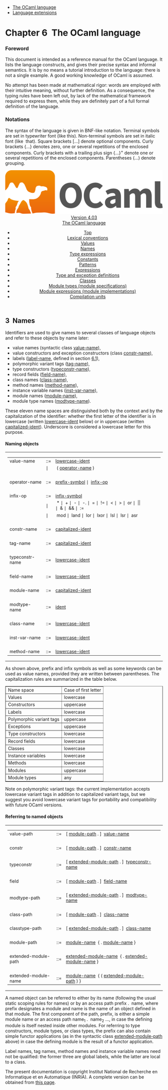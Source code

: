 <!-- ((! set title Manual !)) ((! set documentation !)) ((! set manual !)) ((! set nobreadcrumb !)) -->
<div class="manual content"><ul class="part_menu"><li class="active"><a href="language.html">The OCaml language</a></li><li><a href="extn.html">Language extensions</a></li></ul>




<h1 class="chapter" id="sec59"><span>Chapter 6</span>&nbsp;&nbsp;The OCaml language</h1>
<p> <a id="c:refman"></a>

</p><h3 class="subsection" id="sec60">Foreword</h3>
<p>This document is intended as a reference manual for the OCaml
language. It lists the language constructs, and gives their precise
syntax and informal semantics. It is by no means a tutorial
introduction to the language: there is not a single example. A good
working knowledge of OCaml is assumed.</p><p>No attempt has been made at mathematical rigor: words are employed
with their intuitive meaning, without further definition. As a
consequence, the typing rules have been left out, by lack of the
mathematical framework required to express them, while they are
definitely part of a full formal definition of the language.</p><h3 class="subsection" id="sec61">Notations</h3>
<p>The syntax of the language is given in BNF-like notation. Terminal
symbols are set in typewriter font (<span class="c004"><span class="c006">like</span> <span class="c006">this</span></span>).
Non-terminal symbols are set in italic font (<span class="c013">like</span> &nbsp;<span class="c013">that</span>).
Square brackets […] denote optional components. Curly brackets
{…} denotes zero, one or several repetitions of the enclosed
components. Curly brackets with a trailing plus sign {…}<sup>+</sup>
denote one or several repetitions of the enclosed components.
Parentheses (…) denote grouping.</p><header><nav class="toc brand"><a class="brand" href="https://ocaml.org/"><img src="colour-logo-gray.svg" class="svg" alt="OCaml"></a></nav><nav class="toc"><div class="toc_version"><a href="/docs" id="version-select">Version 4.03</a></div><div class="toc_title"><a href="#">The OCaml language</a></div><ul><li class="top"><a href="#">Top</a></li>
<li><a href="lex.html#start-section">Lexical conventions</a>
</li><li><a href="values.html#start-section">Values</a>
</li><li><a href="names.html#start-section">Names</a>
</li><li><a href="types.html#start-section">Type expressions</a>
</li><li><a href="const.html#start-section">Constants</a>
</li><li><a href="patterns.html#start-section">Patterns</a>
</li><li><a href="expr.html#start-section">Expressions</a>
</li><li><a href="typedecl.html#start-section">Type and exception definitions</a>
</li><li><a href="classes.html#start-section">Classes</a>
</li><li><a href="modtypes.html#start-section">Module types (module specifications)</a>
</li><li><a href="modules.html#start-section">Module expressions (module implementations)</a>
</li><li><a href="compunit.html#start-section">Compilation units</a>
</li></ul></nav></header><a id="start-section"></a><section id="section">




<h2 class="section" id="sec88">3&nbsp;&nbsp;Names</h2>
<p> <a id="s:names"></a>

</p><p>Identifiers are used to give names to several classes of language
objects and refer to these objects by name later:
</p><ul class="itemize"><li class="li-itemize">
value names (syntactic class <a class="syntax" href="#value-name"><span class="c013">value-name</span></a>),
</li><li class="li-itemize">value constructors and exception constructors (class <a class="syntax" href="#constr-name"><span class="c013">constr-name</span></a>),
</li><li class="li-itemize">labels (<a class="syntax" href="lex.html#label-name"><span class="c013">label-name</span></a>, defined in section&nbsp;<a href="lex.html#s%3Alabelname">6.1</a>),
</li><li class="li-itemize">polymorphic variant tags (<a class="syntax" href="#tag-name"><span class="c013">tag-name</span></a>),
</li><li class="li-itemize">type constructors (<a class="syntax" href="#typeconstr-name"><span class="c013">typeconstr-name</span></a>),
</li><li class="li-itemize">record fields (<a class="syntax" href="#field-name"><span class="c013">field-name</span></a>),
</li><li class="li-itemize">class names (<a class="syntax" href="#class-name"><span class="c013">class-name</span></a>),
</li><li class="li-itemize">method names (<a class="syntax" href="#method-name"><span class="c013">method-name</span></a>),
</li><li class="li-itemize">instance variable names (<a class="syntax" href="#inst-var-name"><span class="c013">inst-var-name</span></a>),
</li><li class="li-itemize">module names (<a class="syntax" href="#module-name"><span class="c013">module-name</span></a>),
</li><li class="li-itemize">module type names (<a class="syntax" href="#modtype-name"><span class="c013">modtype-name</span></a>).
</li></ul><p>
These eleven name spaces are distinguished both by the context and by the
capitalization of the identifier: whether the first letter of the
identifier is in lowercase (written <a class="syntax" href="lex.html#lowercase-ident"><span class="c013">lowercase-ident</span></a> below) or in
uppercase (written <a class="syntax" href="lex.html#capitalized-ident"><span class="c013">capitalized-ident</span></a>). Underscore is considered a
lowercase letter for this purpose.</p><p><a id="hevea_manual.kwd0"></a>
<a id="hevea_manual.kwd1"></a></p><h4 class="subsubsection" id="sec89">Naming objects</h4>
<table class="display dcenter"><tbody><tr class="c022"><td class="dcell"><table class="c001 cellpading0"><tbody><tr><td class="c021">
<a class="syntax" id="value-name"><span class="c013">value-name</span></a></td><td class="c018">::=</td><td class="c020">
<a class="syntax" href="lex.html#lowercase-ident"><span class="c013">lowercase-ident</span></a>
&nbsp;</td></tr>
<tr><td class="c021">&nbsp;</td><td class="c018">∣</td><td class="c020">&nbsp;<span class="c007">(</span>&nbsp;<a class="syntax" href="#operator-name"><span class="c013">operator-name</span></a>&nbsp;<span class="c007">)</span>
&nbsp;</td></tr>
<tr><td class="c021">&nbsp;</td></tr>
<tr><td class="c021">
<a class="syntax" id="operator-name"><span class="c013">operator-name</span></a></td><td class="c018">::=</td><td class="c020">
<a class="syntax" href="lex.html#prefix-symbol"><span class="c013">prefix-symbol</span></a>&nbsp;∣&nbsp;&nbsp;<a class="syntax" href="#infix-op"><span class="c013">infix-op</span></a>
&nbsp;</td></tr>
<tr><td class="c021">&nbsp;</td></tr>
<tr><td class="c021">
<a class="syntax" id="infix-op"><span class="c013">infix-op</span></a></td><td class="c018">::=</td><td class="c020">
<a class="syntax" href="lex.html#infix-symbol"><span class="c013">infix-symbol</span></a>
&nbsp;</td></tr>
<tr><td class="c021">&nbsp;</td><td class="c018">∣</td><td class="c020">&nbsp;<span class="c007">*</span>&nbsp;∣&nbsp;&nbsp;<span class="c007">+</span>&nbsp;∣&nbsp;&nbsp;<span class="c007">-</span>&nbsp;∣&nbsp;&nbsp;<span class="c007">-.</span>&nbsp;∣&nbsp;&nbsp;<span class="c007">=</span>&nbsp;∣&nbsp;&nbsp;<span class="c007">!=</span>&nbsp;∣&nbsp;&nbsp;<span class="c007">&lt;</span>&nbsp;∣&nbsp;&nbsp;<span class="c007">&gt;</span>&nbsp;∣&nbsp;&nbsp;<span class="c007">or</span>&nbsp;∣&nbsp;&nbsp;<span class="c007">||</span>
∣&nbsp;&nbsp;<span class="c007">&amp;</span>&nbsp;∣&nbsp;&nbsp;<span class="c007">&amp;&amp;</span>&nbsp;∣&nbsp;&nbsp;<span class="c007">:=</span>
&nbsp;</td></tr>
<tr><td class="c021">&nbsp;</td><td class="c018">∣</td><td class="c020">&nbsp;<span class="c007">mod</span>&nbsp;∣&nbsp;&nbsp;<span class="c007">land</span>&nbsp;∣&nbsp;&nbsp;<span class="c007">lor</span>&nbsp;∣&nbsp;&nbsp;<span class="c007">lxor</span>&nbsp;∣&nbsp;&nbsp;<span class="c007">lsl</span>&nbsp;∣&nbsp;&nbsp;<span class="c007">lsr</span>&nbsp;∣&nbsp;&nbsp;<span class="c007">asr</span>
&nbsp;</td></tr>
<tr><td class="c021">&nbsp;</td></tr>
<tr><td class="c021">
<a class="syntax" id="constr-name"><span class="c013">constr-name</span></a></td><td class="c018">::=</td><td class="c020">
<a class="syntax" href="lex.html#capitalized-ident"><span class="c013">capitalized-ident</span></a>
&nbsp;</td></tr>
<tr><td class="c021">&nbsp;</td></tr>
<tr><td class="c021">
<a class="syntax" id="tag-name"><span class="c013">tag-name</span></a></td><td class="c018">::=</td><td class="c020">
<a class="syntax" href="lex.html#capitalized-ident"><span class="c013">capitalized-ident</span></a>
&nbsp;</td></tr>
<tr><td class="c021">&nbsp;</td></tr>
<tr><td class="c021">
<a class="syntax" id="typeconstr-name"><span class="c013">typeconstr-name</span></a></td><td class="c018">::=</td><td class="c020">
<a class="syntax" href="lex.html#lowercase-ident"><span class="c013">lowercase-ident</span></a>
&nbsp;</td></tr>
<tr><td class="c021">&nbsp;</td></tr>
<tr><td class="c021">
<a class="syntax" id="field-name"><span class="c013">field-name</span></a></td><td class="c018">::=</td><td class="c020">
<a class="syntax" href="lex.html#lowercase-ident"><span class="c013">lowercase-ident</span></a>
&nbsp;</td></tr>
<tr><td class="c021">&nbsp;</td></tr>
<tr><td class="c021">
<a class="syntax" id="module-name"><span class="c013">module-name</span></a></td><td class="c018">::=</td><td class="c020">
<a class="syntax" href="lex.html#capitalized-ident"><span class="c013">capitalized-ident</span></a>
&nbsp;</td></tr>
<tr><td class="c021">&nbsp;</td></tr>
<tr><td class="c021">
<a class="syntax" id="modtype-name"><span class="c013">modtype-name</span></a></td><td class="c018">::=</td><td class="c020">
<a class="syntax" href="lex.html#ident"><span class="c013">ident</span></a>
&nbsp;</td></tr>
<tr><td class="c021">&nbsp;</td></tr>
<tr><td class="c021">
<a class="syntax" id="class-name"><span class="c013">class-name</span></a></td><td class="c018">::=</td><td class="c020">
<a class="syntax" href="lex.html#lowercase-ident"><span class="c013">lowercase-ident</span></a>
&nbsp;</td></tr>
<tr><td class="c021">&nbsp;</td></tr>
<tr><td class="c021">
<a class="syntax" id="inst-var-name"><span class="c013">inst-var-name</span></a></td><td class="c018">::=</td><td class="c020">
<a class="syntax" href="lex.html#lowercase-ident"><span class="c013">lowercase-ident</span></a>
&nbsp;</td></tr>
<tr><td class="c021">&nbsp;</td></tr>
<tr><td class="c021">
<a class="syntax" id="method-name"><span class="c013">method-name</span></a></td><td class="c018">::=</td><td class="c020">
<a class="syntax" href="lex.html#lowercase-ident"><span class="c013">lowercase-ident</span></a>
</td></tr>
</tbody></table></td></tr>
</tbody></table><p>
As shown above, prefix and infix symbols as well as some keywords can
be used as value names, provided they are written between parentheses.
The capitalization rules are summarized in the table below.</p><div class="center"><table class="c000 cellpadding1" border="1"><tbody><tr><td class="c017"><span class="c016">Name space</span></td><td class="c017"><span class="c016">Case of first letter</span> </td></tr>
<tr><td class="c019">
Values</td><td class="c019">lowercase </td></tr>
<tr><td class="c019">Constructors</td><td class="c019">uppercase </td></tr>
<tr><td class="c019">Labels</td><td class="c019">lowercase </td></tr>
<tr><td class="c019">Polymorphic variant tags</td><td class="c019">uppercase </td></tr>
<tr><td class="c019">Exceptions</td><td class="c019">uppercase </td></tr>
<tr><td class="c019">Type constructors</td><td class="c019">lowercase </td></tr>
<tr><td class="c019">Record fields</td><td class="c019">lowercase </td></tr>
<tr><td class="c019">Classes</td><td class="c019">lowercase </td></tr>
<tr><td class="c019">Instance variables</td><td class="c019">lowercase </td></tr>
<tr><td class="c019">Methods</td><td class="c019">lowercase </td></tr>
<tr><td class="c019">Modules</td><td class="c019">uppercase </td></tr>
<tr><td class="c019">Module types</td><td class="c019">any </td></tr>
</tbody></table></div><p><span class="c012">Note on polymorphic variant tags:</span> the current implementation accepts
lowercase variant tags in addition to capitalized variant tags, but we
suggest you avoid lowercase variant tags for portability and
compatibility with future OCaml versions.</p><h4 class="subsubsection" id="sec90">Referring to named objects</h4>
<table class="display dcenter"><tbody><tr class="c022"><td class="dcell"><table class="c001 cellpading0"><tbody><tr><td class="c021">
<a class="syntax" id="value-path"><span class="c013">value-path</span></a></td><td class="c018">::=</td><td class="c020">
[&nbsp;<a class="syntax" href="#module-path"><span class="c013">module-path</span></a>&nbsp;<span class="c007">.</span>&nbsp;]&nbsp;&nbsp;<a class="syntax" href="#value-name"><span class="c013">value-name</span></a>
&nbsp;</td></tr>
<tr><td class="c021">&nbsp;</td></tr>
<tr><td class="c021">
<a class="syntax" id="constr"><span class="c013">constr</span></a></td><td class="c018">::=</td><td class="c020">
[&nbsp;<a class="syntax" href="#module-path"><span class="c013">module-path</span></a>&nbsp;<span class="c007">.</span>&nbsp;]&nbsp;&nbsp;<a class="syntax" href="#constr-name"><span class="c013">constr-name</span></a>
&nbsp;</td></tr>
<tr><td class="c021">&nbsp;</td></tr>
<tr><td class="c021">
<a class="syntax" id="typeconstr"><span class="c013">typeconstr</span></a></td><td class="c018">::=</td><td class="c020">
[&nbsp;<a class="syntax" href="#extended-module-path"><span class="c013">extended-module-path</span></a>&nbsp;<span class="c007">.</span>&nbsp;]&nbsp;&nbsp;<a class="syntax" href="#typeconstr-name"><span class="c013">typeconstr-name</span></a>
&nbsp;</td></tr>
<tr><td class="c021">&nbsp;</td></tr>
<tr><td class="c021">
<a class="syntax" id="field"><span class="c013">field</span></a></td><td class="c018">::=</td><td class="c020">
[&nbsp;<a class="syntax" href="#module-path"><span class="c013">module-path</span></a>&nbsp;<span class="c007">.</span>&nbsp;]&nbsp;&nbsp;<a class="syntax" href="#field-name"><span class="c013">field-name</span></a>
&nbsp;</td></tr>
<tr><td class="c021">&nbsp;</td></tr>
<tr><td class="c021">
<a class="syntax" id="modtype-path"><span class="c013">modtype-path</span></a></td><td class="c018">::=</td><td class="c020">
[&nbsp;<a class="syntax" href="#extended-module-path"><span class="c013">extended-module-path</span></a>&nbsp;<span class="c007">.</span>&nbsp;]&nbsp;&nbsp;<a class="syntax" href="#modtype-name"><span class="c013">modtype-name</span></a>
&nbsp;</td></tr>
<tr><td class="c021">&nbsp;</td></tr>
<tr><td class="c021">
<a class="syntax" id="class-path"><span class="c013">class-path</span></a></td><td class="c018">::=</td><td class="c020">
[&nbsp;<a class="syntax" href="#module-path"><span class="c013">module-path</span></a>&nbsp;<span class="c007">.</span>&nbsp;]&nbsp;&nbsp;<a class="syntax" href="#class-name"><span class="c013">class-name</span></a>
&nbsp;</td></tr>
<tr><td class="c021">&nbsp;</td></tr>
<tr><td class="c021">
<a class="syntax" id="classtype-path"><span class="c013">classtype-path</span></a></td><td class="c018">::=</td><td class="c020">
[&nbsp;<a class="syntax" href="#extended-module-path"><span class="c013">extended-module-path</span></a>&nbsp;<span class="c007">.</span>&nbsp;]&nbsp;&nbsp;<a class="syntax" href="#class-name"><span class="c013">class-name</span></a>
&nbsp;</td></tr>
<tr><td class="c021">&nbsp;</td></tr>
<tr><td class="c021">
<a class="syntax" id="module-path"><span class="c013">module-path</span></a></td><td class="c018">::=</td><td class="c020">
<a class="syntax" href="#module-name"><span class="c013">module-name</span></a>&nbsp;&nbsp;{&nbsp;<span class="c007">.</span>&nbsp;<a class="syntax" href="#module-name"><span class="c013">module-name</span></a>&nbsp;}
&nbsp;</td></tr>
<tr><td class="c021">&nbsp;</td></tr>
<tr><td class="c021">
<a class="syntax" id="extended-module-path"><span class="c013">extended-module-path</span></a></td><td class="c018">::=</td><td class="c020">
<a class="syntax" href="#extended-module-name"><span class="c013">extended-module-name</span></a>&nbsp;&nbsp;{&nbsp;<span class="c007">.</span>&nbsp;<a class="syntax" href="#extended-module-name"><span class="c013">extended-module-name</span></a>&nbsp;}
&nbsp;</td></tr>
<tr><td class="c021">&nbsp;</td></tr>
<tr><td class="c021">
<a class="syntax" id="extended-module-name"><span class="c013">extended-module-name</span></a></td><td class="c018">::=</td><td class="c020">
<a class="syntax" href="#module-name"><span class="c013">module-name</span></a>&nbsp;&nbsp;{&nbsp;<span class="c007">(</span>&nbsp;<a class="syntax" href="#extended-module-path"><span class="c013">extended-module-path</span></a>&nbsp;<span class="c007">)</span>&nbsp;}
</td></tr>
</tbody></table></td></tr>
</tbody></table><p>A named object can be referred to either by its name (following the
usual static scoping rules for names) or by an access path <span class="c013">prefix</span> <span class="c007">.</span> &nbsp;<span class="c013">name</span>,
where <span class="c013">prefix</span> designates a module and <span class="c013">name</span> is the name of an object
defined in that module. The first component of the path, <span class="c013">prefix</span>, is
either a simple module name or an access path <span class="c013">name</span><sub>1</sub> <span class="c007">.</span> &nbsp;<span class="c013">name</span><sub>2</sub> …,
in case the defining module is itself nested inside other modules.
For referring to type constructors, module types, or class types,
the <span class="c013">prefix</span> can
also contain simple functor applications (as in the syntactic class
<a class="syntax" href="#extended-module-path"><span class="c013">extended-module-path</span></a> above) in case the defining module is the
result of a functor application.</p><p>Label names, tag names, method names and instance variable names need
not be qualified: the former three are global labels, while the latter
are local to a class.

</p>






</section><div class="copyright">The present documentation is copyright Institut National de Recherche en Informatique et en Automatique (INRIA). A complete version can be obtained from <a href="http://caml.inria.fr/pub/docs/manual-ocaml/">this page</a>.</div></div>